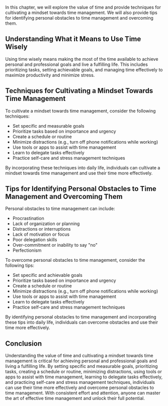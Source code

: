 
In this chapter, we will explore the value of time and provide techniques for cultivating a mindset towards time management. We will also provide tips for identifying personal obstacles to time management and overcoming them.

Understanding What it Means to Use Time Wisely
----------------------------------------------

Using time wisely means making the most of the time available to achieve personal and professional goals and live a fulfilling life. This includes prioritizing tasks, setting achievable goals, and managing time effectively to maximize productivity and minimize stress.

Techniques for Cultivating a Mindset Towards Time Management
------------------------------------------------------------

To cultivate a mindset towards time management, consider the following techniques:

* Set specific and measurable goals
* Prioritize tasks based on importance and urgency
* Create a schedule or routine
* Minimize distractions (e.g., turn off phone notifications while working)
* Use tools or apps to assist with time management
* Learn to delegate tasks effectively
* Practice self-care and stress management techniques

By incorporating these techniques into daily life, individuals can cultivate a mindset towards time management and use their time more effectively.

Tips for Identifying Personal Obstacles to Time Management and Overcoming Them
------------------------------------------------------------------------------

Personal obstacles to time management can include:

* Procrastination
* Lack of organization or planning
* Distractions or interruptions
* Lack of motivation or focus
* Poor delegation skills
* Over-commitment or inability to say "no"
* Perfectionism

To overcome personal obstacles to time management, consider the following tips:

* Set specific and achievable goals
* Prioritize tasks based on importance and urgency
* Create a schedule or routine
* Minimize distractions (e.g., turn off phone notifications while working)
* Use tools or apps to assist with time management
* Learn to delegate tasks effectively
* Practice self-care and stress management techniques

By identifying personal obstacles to time management and incorporating these tips into daily life, individuals can overcome obstacles and use their time more effectively.

Conclusion
----------

Understanding the value of time and cultivating a mindset towards time management is critical for achieving personal and professional goals and living a fulfilling life. By setting specific and measurable goals, prioritizing tasks, creating a schedule or routine, minimizing distractions, using tools or apps to assist with time management, learning to delegate tasks effectively, and practicing self-care and stress management techniques, individuals can use their time more effectively and overcome personal obstacles to time management. With consistent effort and attention, anyone can master the art of effective time management and unlock their full potential.

